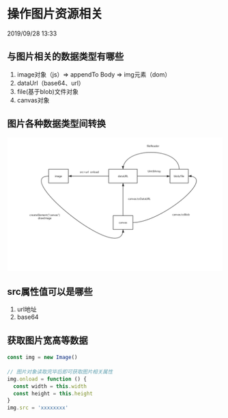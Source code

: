 # 操作图片资源相关

2019/09/28 13:33

## 与图片相关的数据类型有哪些

1. image对象（js）=> appendTo Body => img元素（dom）
2. dataUrl（base64、url）
3. file(基于blob)文件对象
4. canvas对象

## 图片各种数据类型间转换

![环境区分](../assets/各种图片数据类型互转.png)

## src属性值可以是哪些

1. url地址
2. base64

## 获取图片宽高等数据

```js
const img = new Image()

// 图片对象读取完毕后即可获取图片相关属性
img.onload = function () {
  const width = this.width
  const height = this.height
}
img.src = 'xxxxxxxx'
```
